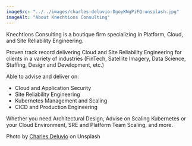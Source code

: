 ```yaml
---
imageSrc: "../../images/charles-deluvio-DgoyKNgPiFQ-unsplash.jpg"
imageAlt: "About Knechtions Consulting"
---
```


Knechtions Consulting is a boutique firm specializing in Platform, Cloud, and Site Reliability Engineering.

Proven track record delivering Cloud and Site Reliability Engineering for clients in a variety of industries (FinTech, Satellite Imagery, Data Science, Staffing, Design and Development, etc.)

Able to advise and deliver on:

- Cloud and Application Security
- Site Reliability Engineering
- Kubernetes Management and Scaling
- CICD and Production Engineering

Whether you need Architectural Design, Advise on Scaling Kubernetes or your Cloud Environment, SRE and Platform Team Scaling, and more.

Photo by <a href="https://unsplash.com/@charlesdeluvio?utm_source=unsplash&utm_medium=referral&utm_content=creditCopyText" target="_blank" rel="nofollow noopener noreferrer" aria-label="External Link"><u>Charles Deluvio</u></a> on Unsplash
